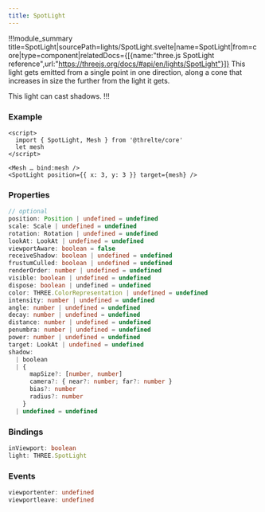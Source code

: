 ```yaml
---
title: SpotLight
---
```


!!!module_summary title=SpotLight|sourcePath=lights/SpotLight.svelte|name=SpotLight|from=core|type=component|relatedDocs={[{name:"three.js SpotLight reference",url:"https://threejs.org/docs/#api/en/lights/SpotLight"}]}
This light gets emitted from a single point in one direction, along a cone that increases in size the further from the light it gets.

This light can cast shadows.
!!!

### Example

```svelte
<script>
  import { SpotLight, Mesh } from '@threlte/core'
  let mesh
</script>

<Mesh … bind:mesh />
<SpotLight position={{ x: 3, y: 3 }} target={mesh} />
```

### Properties

```ts
// optional
position: Position | undefined = undefined
scale: Scale | undefined = undefined
rotation: Rotation | undefined = undefined
lookAt: LookAt | undefined = undefined
viewportAware: boolean = false
receiveShadow: boolean | undefined = undefined
frustumCulled: boolean | undefined = undefined
renderOrder: number | undefined = undefined
visible: boolean | undefined = undefined
dispose: boolean | undefined = undefined
color: THREE.ColorRepresentation | undefined = undefined
intensity: number | undefined = undefined
angle: number | undefined = undefined
decay: number | undefined = undefined
distance: number | undefined = undefined
penumbra: number | undefined = undefined
power: number | undefined = undefined
target: LookAt | undefined = undefined
shadow:
  | boolean
  | {
      mapSize?: [number, number]
      camera?: { near?: number; far?: number }
      bias?: number
      radius?: number
    }
  | undefined = undefined
```

### Bindings

```ts
inViewport: boolean
light: THREE.SpotLight
```

### Events

```ts
viewportenter: undefined
viewportleave: undefined
```
